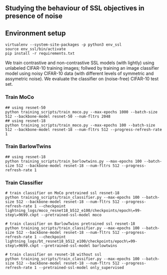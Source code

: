 ## Studying the behaviour of SSL objectives in presence of noise 

## Environment setup
```
virtualenv --system-site-packages -p python3 env_ssl
source env_ssl/bin/activate
pip install -r requirements.txt
```

We train contrastive and non-contrastive SSL models (with lightly) using unlabeled CIFAR-10 training images; follwed by training an image classifier model using noisy CIFAR-10 data (with different levels of symmetric and assymetric noise). We evaluate the classifier on (noise-free) CIFAR-10 test set.

### Train MoCo 
```
## using resnet-50
python training_scripts/train_moco.py --max-epochs 1000 --batch-size 512 --backbone-model resnet-50 --num-fltrs 2048
## using resnet-18
python training_scripts/train_moco.py --max-epochs 100 --batch-size 512 --backbone-model resnet-18 --num-fltrs 512 --progress-refresh-rate 1
```

### Train BarlowTwins 
```
## using resnet-18
python training_scripts/train_barlowtwins.py --max-epochs 100 --batch-size 512 --backbone-model resnet-18 --num-fltrs 512 --progress-refresh-rate 1
```

### Train Classifier
```
# train classifier on MoCo pretrained ssl resnet-18
python training_scripts/train_classifier.py --max-epochs 100 --batch-size 512 --backbone-model resnet-18 --num-fltrs 512 --progress-refresh-rate 1 --checkpoint lightning_logs/moco_resnet18_b512_e100/checkpoints/epoch\=99-step\=9699.ckpt --pretrained-ssl-model moco

# train classifier on BarlowTwins pretrained ssl resnet-18
python training_scripts/train_classifier.py --max-epochs 100 --batch-size 512 --backbone-model resnet-18 --num-fltrs 512 --progress-refresh-rate 1 --checkpoint lightning_logs/bt_resnet18_b512_e100/checkpoints/epoch\=99-step\=9699.ckpt --pretrained-ssl-model barlowtwins

# train classifier on resnet-18 without ssl
python training_scripts/train_classifier.py --max-epochs 100 --batch-size 512 --backbone-model resnet-18 --num-fltrs 512 --progress-refresh-rate 1 --pretrained-ssl-model only_supervised             
```
